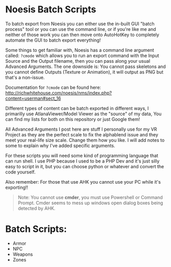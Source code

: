# Noesis Batch Scripts

To batch export from Noesis you can either use the in-built GUI "batch process" tool or you can use the command line, or if you're like me and neither of those work you can then move onto AutoHotKey to completely automate the GUI to batch export everything!

Some things to get familiar with, Noesis has a command line argument called: `?cmode` which allows you to run an export command with the Input Source and the Output filename, then you can pass along your usual Advanced Arguments. The one downside is: You cannot pass skeletons and you cannot define Outputs (Texture or Animation), it will output as PNG but that's a non-issue.

Documentation for `?cmode` can be found here: http://richwhitehouse.com/noesis/nms/index.php?content=userman#sect_16

Different types of content can be batch exported in different ways, I primarilly use AtlanaViewer/Model Viewer as the "source" of my data, You can find my lists for both on this repository or just Google them!

All Advanced Arguments I post here are stuff I personally use for my VR Project as they are the perfect scale to fix the alphablend issue and they meet your real-life size scale. Change them how you like. I will add notes to some to explain why I've added specific arguments.

For these scripts you will need some kind of programming language that can run shell. I use PHP because I used to be a PHP Dev and it's just silly easy to script in it, but you can choose python or whatever and convert the code yourself.

Also remember: For those that use AHK you cannot use your PC while it's exporting!!

> Note: You cannot use **cmder**, you must use Powershell or Command Prompt. Cmder seems to mess up windows open dialog boxes being detected by AHK.

# Batch Scripts:

- Armor
- NPC
- Weapons
- Zones